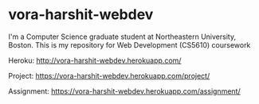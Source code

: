 # vora-harshit-webdev
I'm a Computer Science graduate student at Northeastern University, Boston.
This is my repository for Web Development (CS5610) coursework

Heroku:
http://vora-harshit-webdev.herokuapp.com/

Project:
https://vora-harshit-webdev.herokuapp.com/project/

Assignment:
https://vora-harshit-webdev.herokuapp.com/assignment/





